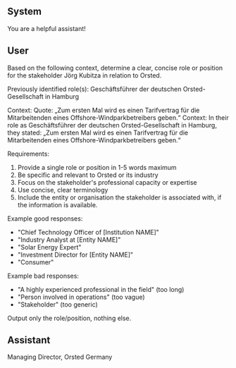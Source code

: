 ## System

You are a helpful assistant!

## User


Based on the following context, determine a clear, concise role or position for the stakeholder Jörg Kubitza in relation to Orsted.

Previously identified role(s): Geschäftsführer der deutschen Orsted-Gesellschaft in Hamburg

Context:
Quote: „Zum ersten Mal wird es einen Tarifvertrag für die Mitarbeitenden eines Offshore-Windparkbetreibers geben.“
Context: In their role as Geschäftsführer der deutschen Orsted-Gesellschaft in Hamburg, they stated: „Zum ersten Mal wird es einen Tarifvertrag für die Mitarbeitenden eines Offshore-Windparkbetreibers geben.“

Requirements:
1. Provide a single role or position in 1-5 words maximum
2. Be specific and relevant to Orsted or its industry
3. Focus on the stakeholder's professional capacity or expertise
4. Use concise, clear terminology
5. Include the entity or organisation the stakeholder is associated with, if the information is available.

Example good responses:
- "Chief Technology Officer of [Institution NAME]"
- "Industry Analyst at [Entity NAME]"
- "Solar Energy Expert"
- "Investment Director for [Entity NAME]"
- "Consumer"

Example bad responses:
- "A highly experienced professional in the field" (too long)
- "Person involved in operations" (too vague)
- "Stakeholder" (too generic)

Output only the role/position, nothing else.


## Assistant

Managing Director, Orsted Germany

